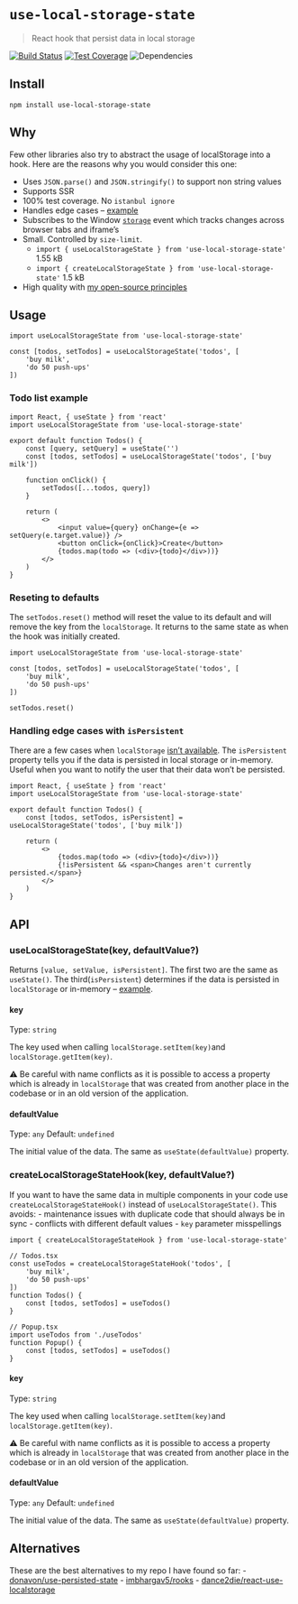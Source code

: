 `use-local-storage-state`
=========================

> React hook that persist data in local storage

[![Build Status](https://travis-ci.org/astoilkov/use-local-storage-state.svg?branch=master)](https://travis-ci.org/astoilkov/use-local-storage-state) [![Test Coverage](https://api.codeclimate.com/v1/badges/38dfdf48f7f326ccfa8e/test_coverage)](https://codeclimate.com/github/astoilkov/use-local-storage-state/test_coverage) ![Dependencies](https://david-dm.org/astoilkov/use-local-storage-state.svg)

Install
-------

    npm install use-local-storage-state

Why
---

Few other libraries also try to abstract the usage of localStorage into a hook. Here are the reasons why you would consider this one:

-   Uses `JSON.parse()` and `JSON.stringify()` to support non string values
-   Supports SSR
-   100% test coverage. No `istanbul ignore`
-   Handles edge cases – [example](#is-persistent-example)
-   Subscribes to the Window [`storage`](https://developer.mozilla.org/en-US/docs/Web/API/Window/storage_event) event which tracks changes across browser tabs and iframe’s
-   Small. Controlled by `size-limit`.
    -   `import { useLocalStorageState } from 'use-local-storage-state'` 1.55 kB
    -   `import { createLocalStorageState } from 'use-local-storage-state'` 1.5 kB
-   High quality with [my open-source principles](https://github.com/astoilkov/me/blob/master/essays/My%20open-source%20principles.md)

Usage
-----

    import useLocalStorageState from 'use-local-storage-state'

    const [todos, setTodos] = useLocalStorageState('todos', [
        'buy milk',
        'do 50 push-ups'
    ])

### Todo list example

    import React, { useState } from 'react'
    import useLocalStorageState from 'use-local-storage-state'

    export default function Todos() {
        const [query, setQuery] = useState('')
        const [todos, setTodos] = useLocalStorageState('todos', ['buy milk'])

        function onClick() {
            setTodos([...todos, query])
        }

        return (
            <>
                <input value={query} onChange={e => setQuery(e.target.value)} />
                <button onClick={onClick}>Create</button>
                {todos.map(todo => (<div>{todo}</div>))}
            </>
        )
    }

### Reseting to defaults

The `setTodos.reset()` method will reset the value to its default and will remove the key from the `localStorage`. It returns to the same state as when the hook was initially created.

    import useLocalStorageState from 'use-local-storage-state'

    const [todos, setTodos] = useLocalStorageState('todos', [
        'buy milk',
        'do 50 push-ups'
    ])

    setTodos.reset()

### Handling edge cases with `isPersistent`

There are a few cases when `localStorage` [isn’t available](https://github.com/astoilkov/use-local-storage-state/blob/7db8872397eae8b9d2421f068283286847f326ac/index.ts#L3-L11). The `isPersistent` property tells you if the data is persisted in local storage or in-memory. Useful when you want to notify the user that their data won’t be persisted.

    import React, { useState } from 'react'
    import useLocalStorageState from 'use-local-storage-state'

    export default function Todos() {
        const [todos, setTodos, isPersistent] = useLocalStorageState('todos', ['buy milk'])

        return (
            <>
                {todos.map(todo => (<div>{todo}</div>))}
                {!isPersistent && <span>Changes aren't currently persisted.</span>}
            </>
        )
    }

API
---

### useLocalStorageState(key, defaultValue?)

Returns `[value, setValue, isPersistent]`. The first two are the same as `useState()`. The third(`isPersistent`) determines if the data is persisted in `localStorage` or in-memory – [example](#is-persistent-example).

#### key

Type: `string`

The key used when calling `localStorage.setItem(key)`and `localStorage.getItem(key)`.

⚠️ Be careful with name conflicts as it is possible to access a property which is already in `localStorage` that was created from another place in the codebase or in an old version of the application.

#### defaultValue

Type: `any` Default: `undefined`

The initial value of the data. The same as `useState(defaultValue)` property.

### createLocalStorageStateHook(key, defaultValue?)

If you want to have the same data in multiple components in your code use `createLocalStorageStateHook()` instead of `useLocalStorageState()`. This avoids: - maintenance issues with duplicate code that should always be in sync - conflicts with different default values - `key` parameter misspellings

    import { createLocalStorageStateHook } from 'use-local-storage-state'

    // Todos.tsx
    const useTodos = createLocalStorageStateHook('todos', [
        'buy milk',
        'do 50 push-ups'
    ])
    function Todos() {
        const [todos, setTodos] = useTodos()
    }

    // Popup.tsx
    import useTodos from './useTodos'
    function Popup() {
        const [todos, setTodos] = useTodos()
    }

#### key

Type: `string`

The key used when calling `localStorage.setItem(key)`and `localStorage.getItem(key)`.

⚠️ Be careful with name conflicts as it is possible to access a property which is already in `localStorage` that was created from another place in the codebase or in an old version of the application.

#### defaultValue

Type: `any` Default: `undefined`

The initial value of the data. The same as `useState(defaultValue)` property.

Alternatives
------------

These are the best alternatives to my repo I have found so far: - [donavon/use-persisted-state](https://github.com/donavon/use-persisted-state) - [imbhargav5/rooks](https://github.com/imbhargav5/rooks/blob/master/packages/localstorage-state/README.md) - [dance2die/react-use-localstorage](https://github.com/dance2die/react-use-localstorage)
